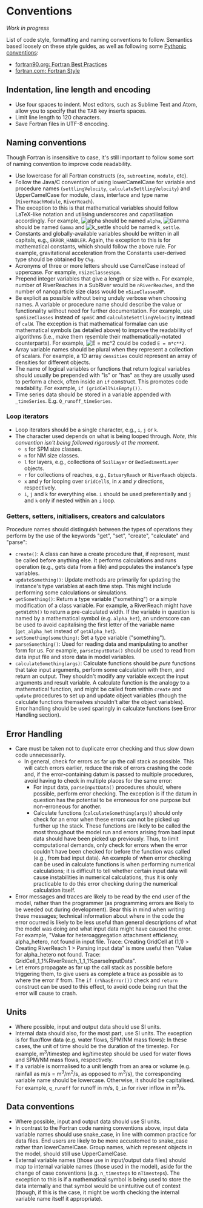 # Conventions

*Work in progress*

List of code style, formatting and naming conventions to follow. Semantics based loosely on these style guides, as well as following some [Pythonic conventions](https://www.python.org/dev/peps/pep-0008/):
- [fortran90.org: Fortran Best Practices](http://www.fortran90.org/src/best-practices.html)
- [fortran.com: Fortran Style](http://www.fortran.com/Fortran_Style.pdf)

## Indentation, line length and encoding
- Use four spaces to indent. Most editors, such as Sublime Text and Atom, allow you to specify that the <kbd>TAB</kbd> key inserts spaces.
- Limit line length to 120 characters.
- Save Fortran files in UTF-8 encoding.

## Naming conventions
Though Fortran is insensitive to case, it's still important to follow some sort of naming convention to improve code readability.
- Use lowercase for all Fortran constructs (`do`, `subroutine`, `module`, etc).
- Follow the Java/C convention of using lowerCamelCase for variable and procedure names (`settlingVelocity`, `calculateSettlingVelocity`) and UpperCamelCase for module, class, interface and type name (`RiverReachModule`, `RiverReach`).
- The exception to this is that mathematical variables should follow LaTeX-like notation and utilising underscores and capatilisation accordingly. For example, ![alpha](https://latex.codecogs.com/gif.latex?\alpha) should be named `alpha`, ![Gamma](https://latex.codecogs.com/gif.latex?\Gamma) should be named `Gamma` and ![k_settle](https://latex.codecogs.com/gif.latex?k_{\text{settle}}) should be named `k_settle`.
- Constants and globally-available variables should be written in all capitals, e.g., `ERROR_HANDLER`. Again, the exception to this is for mathematical constants, which should follow the above rule. For example, gravitational acceleration from the Constants user-derived type should be obtained by `C%g`.
- Acronyms of three or more letters should use CamelCase instead of uppercase. For example, `nSizeClassesSpm`.
- Prepend integer variables that give a length or size with `n`. For example, number of RiverReaches in a SubRiver would be `nRiverReaches`, and the number of nanoparticle size class would be `nSizeClassesNP`.
- Be explicit as possible without being unduly verbose when choosing names. A variable or procedure name should describe the value or functionality without need for further documentation. For example, use `spmSizeClasses` instead of `spmSC` and `calculateSettlingVelocity` instead of `calW`. The exception is that mathematical formalae can use mathematical symbols (as detailed above) to improve the readability of algorithms (i.e., make them resemble their mathematically-notated counterparts). For example, ![E = mc^2](https://latex.codecogs.com/gif.latex?E=mc^2) could be coded `E = m*c**2`.
- Array variable names should be plural when they represent a collection of scalars. For example, a 1D array `densities` could represent an array of densities for different objects.
- The name of logical variables or functions that return logical variables should usually be prepended with "is" or "has" as they are usually used to perform a check, often inside an `if` construct. This promotes code readability. For example, `if (gridCell%isEmpty())`.
- Time series data should be stored in a variable appended with `_timeSeries`. E.g. `Q_runoff_timeSeries`.

### Loop iterators
- Loop iterators should be a single character, e.g., `i`, `j` or `k`.
- The character used depends on what is being looped through. *Note, this convention isn't being followed rigorously at the moment.*
	+ `s` for SPM size classes.
	+ `n` for NM size classes.
	+ `l` for layers, e.g., collections of `SoilLayer` or `BedSedimentLayer` objects.
	+ `r` for collections of reaches, e.g., `EstuaryReach` or `RiverReach` objects.
	+ `x` and `y` for looping over `GridCell`s, in *x* and *y* directions, respectively.
	+ `i`, `j` and `k` for everything else. `i` should be used preferentially and `j` and `k` only if nested within an `i` loop.

### Getters, setters, initialisers, creators and calculators
Procedure names should distinguish between the types of operations they perform by the use of the keywords "get", "set", "create", "calculate" and "parse":
- `create()`: A class can have a create procedure that, if represent, must be called before anything else. It performs calculations and runs operation (e.g., gets data from a file) and populates the instance's type variables.
- `updateSomething()`: Update methods are primarily for updating the instance's type variables at each time step. This might include performing some calculations or simulations.
- `getSomething()`: Return a type variable ("something") or a simple modification of a class variable. For example, a RiverReach might have `getWidth()` to return a pre-calculated width. If the variable in question is named by a mathematical symbol (e.g. `alpha_het`), an underscore can be used to avoid capitalising the first letter of the variable name (`get_alpha_het` instead of `getAlpha_het`).
- `setSomething(something)`: Set a type variable ("something").
- `parseSomething()`: Used for reading data and manipulating to another form for us. For example, `parseInputData()` should be used to read from data input file and store data in model variables.
- `calculateSomething(args)`: Calculate functions should be *pure* functions that take input arguments, perform some calculation with them, and return an output. They shouldn't modify any variable except the input arguments and result variable. A calculate function is the analogy to a mathematical function, and might be called from within `create` and `update` procedures to set up and update object variables (though the calculate functions themselves shouldn't alter the object variables). Error handling should be used sparingly in calculate functions (see Error Handling section).

## Error Handling
- Care must be taken not to duplicate error checking and thus slow down code unnecessarily.
	+ In general, check for errors as far up the call stack as possible. This will catch errors earlier, reduce the risk of errors crashing the code and, if the error-containing datum is passed to multiple procedures, avoid having to check in multiple places for the same error:
		* For input data, `parseInputData()` procedures should, where possible, perform error checking. The exception is if the datum in question has the potential to be erroneous for one purpose but non-erroneous for another.
		* Calculate functions (`calculateSomething(args)`) should only check for an error when these errors can not be picked up further up the stack. These functions are likely to be called the most throughout the model run and errors arising from bad input data should have been picked up previously. Thus, to limit computational demands, only check for errors when the error couldn't have been checked for before the function was called (e.g., from bad input data). An example of when error checking can be used in calculate functions is when performing numerical calculations; it is difficult to tell whether certain input data will cause instabilities in numerical calculations, thus it is only practicable to do this error checking during the numerical calculation itself.
- Error messages and traces are likely to be read by the end user of the model, rather than the programmer (as programming errors are likely to be weeded out during development). Bear this in mind when writing these messages; technical information about where in the code the error ocurred is likely to be less useful than general descriptions of what the model was doing and what input data might have caused the error. For example, "Value for heteroaggregation attachment efficiency, alpha_hetero, not found in input file. Trace: Creating GridCell at (1,1) > Creating RiverReach 1 > Parsing input data" is more useful then "Value for alpha_hetero not found. Trace: GridCell_1_1%RiverReach_1_1_1%parseInputData".
- Let errors propagate as far up the call stack as possible before triggering them, to give users as complete a trace as possible as to where the error if from. The `if (r%hasError())` check and `return` construct can be used to this effect, to avoid code being run that the error will cause to crash.

## Units
 - Where possible, input and output data should use SI units.
 - Internal data should also, for the most part, use SI units. The exception is for flux/flow data (e.g. water flows, SPM/NM mass flows): In these cases, the unit of time should be the duration of the timestep. For example, m<sup>3</sup>/timestep and kg/timestep should be used for water flows and SPM/NM mass flows, respectively.
 - If a variable is normalised to a unit length from an area or volume (e.g. rainfall as m/s = m<sup>3</sup>/m<sup>2</sup>/s, as opposed to m<sup>3</sup>/s), the corresponding variable name should be lowercase. Otherwise, it should be capitalised. For example, `q_runoff` for runoff in m/s, `Q_in` for river inflow in m<sup>3</sup>/s.

## Data conventions
- Where possible, input and output data should use SI units.
- In contrast to the Fortran code naming conventions above, input data variable names should use snake_case, in line with common practice for data files. End users are likely to be more accustomed to snake_case rather than lowerCamelCase. Group names, which represent objects in the model, should still use UpperCamelCase.
- External variable names (those use in input/output data files) should map to internal variable names (those used in the model), aside for the change of case conventions (e.g. `n_timesteps` to `nTimesteps`). The exception to this is if a mathematical symbol is being used to store the data internally and that symbol would be unintuitive out of context (though, if this is the case, it might be worth checking the internal variable name itself it appropriate).